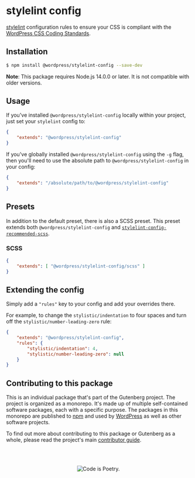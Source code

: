 # stylelint config

[stylelint](https://stylelint.io/) configuration rules to ensure your CSS is compliant with the [WordPress CSS Coding Standards](https://developer.wordpress.org/coding-standards/wordpress-coding-standards/css/).

## Installation

```bash
$ npm install @wordpress/stylelint-config --save-dev
```

**Note**: This package requires Node.js 14.0.0 or later. It is not compatible with older versions.

## Usage

If you've installed `@wordpress/stylelint-config` locally within your project, just set your `stylelint` config to:

```json
{
	"extends": "@wordpress/stylelint-config"
}
```

If you've globally installed `@wordpress/stylelint-config` using the `-g` flag, then you'll need to use the absolute path to `@wordpress/stylelint-config` in your config:

```json
{
	"extends": "/absolute/path/to/@wordpress/stylelint-config"
}
```

## Presets

In addition to the default preset, there is also a SCSS preset. This preset extends both `@wordpress/stylelint-config` and [`stylelint-config-recommended-scss`](https://github.com/kristerkari/stylelint-config-recommended-scss).

### SCSS

```json
{
	"extends": [ "@wordpress/stylelint-config/scss" ]
}
```

## Extending the config

Simply add a `"rules"` key to your config and add your overrides there.

For example, to change the `stylistic/indentation` to four spaces and turn off the `stylistic/number-leading-zero` rule:

```json
{
	"extends": "@wordpress/stylelint-config",
	"rules": {
		"stylistic/indentation": 4,
		"stylistic/number-leading-zero": null
	}
}
```

## Contributing to this package

This is an individual package that's part of the Gutenberg project. The project is organized as a monorepo. It's made up of multiple self-contained software packages, each with a specific purpose. The packages in this monorepo are published to [npm](https://www.npmjs.com/) and used by [WordPress](https://make.wordpress.org/core/) as well as other software projects.

To find out more about contributing to this package or Gutenberg as a whole, please read the project's main [contributor guide](https://github.com/WordPress/gutenberg/tree/HEAD/CONTRIBUTING.md).

<br /><br /><p align="center"><img src="https://s.w.org/style/images/codeispoetry.png?1" alt="Code is Poetry." /></p>
